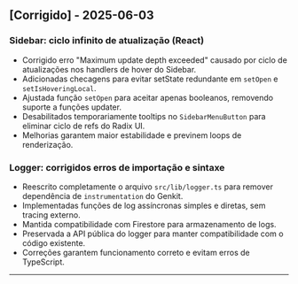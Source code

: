## [Corrigido] - 2025-06-03
### Sidebar: ciclo infinito de atualização (React)
- Corrigido erro "Maximum update depth exceeded" causado por ciclo de atualizações nos handlers de hover do Sidebar.
- Adicionadas checagens para evitar setState redundante em `setOpen` e `setIsHoveringLocal`.
- Ajustada função `setOpen` para aceitar apenas booleanos, removendo suporte a funções updater.
- Desabilitados temporariamente tooltips no `SidebarMenuButton` para eliminar ciclo de refs do Radix UI.
- Melhorias garantem maior estabilidade e previnem loops de renderização.

### Logger: corrigidos erros de importação e sintaxe
- Reescrito completamente o arquivo `src/lib/logger.ts` para remover dependência de `instrumentation` do Genkit.
- Implementadas funções de log assíncronas simples e diretas, sem tracing externo.
- Mantida compatibilidade com Firestore para armazenamento de logs.
- Preservada a API pública do logger para manter compatibilidade com o código existente.
- Correções garantem funcionamento correto e evitam erros de TypeScript.

---
